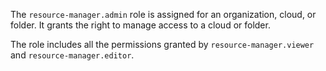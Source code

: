 The `resource-manager.admin` role is assigned for an organization, cloud, or folder. It grants the right to manage access to a cloud or folder.

The role includes all the permissions granted by `resource-manager.viewer` and `resource-manager.editor`.